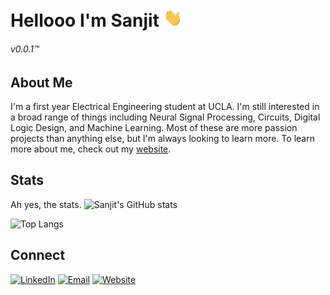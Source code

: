 # Hellooo I'm Sanjit <img src="https://raw.githubusercontent.com/danBamikiya/danBamikiya/main/wave.gif" width="30"> 
###### v0.0.1™️

## About Me
I'm a first year Electrical Engineering student at UCLA. I'm still interested in a broad range of things including Neural Signal Processing, Circuits, Digital Logic Design, and Machine Learning. Most of these are more passion projects than anything else, but I'm always looking to learn more. To learn more about me, check out my [website](https://sanjitsarda.com/).
## Stats
Ah yes, the stats.
![Sanjit's GitHub stats](https://github-readme-stats.vercel.app/api?username=Sanjit1&show_icons=true&theme=cobalt)

![Top Langs](https://github-readme-stats.vercel.app/api/top-langs/?username=Sanjit1&theme=cobalt)

## Connect
[![LinkedIn](https://img.shields.io/badge/LinkedIn-0077B5?style=flat-square&logo=linkedin&logoColor=white)](https://www.linkedin.com/in/sanjit-sarda-1b1b1b1b1/)
[![Email](https://img.shields.io/badge/Email-D14836?style=flat-square&logo=gmail&logoColor=white)](mailto:sanjitsarda4@gmail.com)
[![Website](https://img.shields.io/badge/Website-FF5722?style=flat-square&logo=google-chrome&logoColor=white)](https://sanjitsarda.com/)